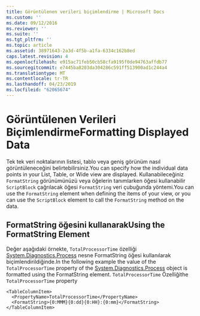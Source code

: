```yaml
---
title: Görüntülenen verileri biçimlendirme | Microsoft Docs
ms.custom: ''
ms.date: 09/12/2016
ms.reviewer: ''
ms.suite: ''
ms.tgt_pltfrm: ''
ms.topic: article
ms.assetid: 38971643-2a3d-4f5b-a1fa-6334c162b8ed
caps.latest.revision: 4
ms.openlocfilehash: e915ac71feb50cb58cfa9195f0de94763affdb77
ms.sourcegitcommit: e7445ba8203da304286c591ff513900ad1c244a4
ms.translationtype: MT
ms.contentlocale: tr-TR
ms.lasthandoff: 04/23/2019
ms.locfileid: "62065674"
---
```

# <a name="formatting-displayed-data"></a><span data-ttu-id="c8fd3-102">Görüntülenen Verileri Biçimlendirme</span><span class="sxs-lookup"><span data-stu-id="c8fd3-102">Formatting Displayed Data</span></span>

<span data-ttu-id="c8fd3-103">Tek tek veri noktalarının listesi, tablo veya geniş görünüm nasıl görüntüleneceğini belirtebilirsiniz.</span><span class="sxs-lookup"><span data-stu-id="c8fd3-103">You can specify how the individual data points in your List, Table, or Wide view are displayed.</span></span> <span data-ttu-id="c8fd3-104">Kullanabileceğiniz `FormatString` görünümünüzü veya öğelerin tanımlarken öğesi kullanabilir `ScriptBlock` çağrılacak öğesi `FormatString` veri çubuğunda yöntemi.</span><span class="sxs-lookup"><span data-stu-id="c8fd3-104">You can use the `FormatString` element when defining the items of your view, or you can use the `ScriptBlock` element to call the `FormatString` method on the data.</span></span>

## <a name="using-the-formatstring-element"></a><span data-ttu-id="c8fd3-105">FormatString öğesini kullanarak</span><span class="sxs-lookup"><span data-stu-id="c8fd3-105">Using the FormatString Element</span></span>

<span data-ttu-id="c8fd3-106">Değer aşağıdaki örnekte, `TotalProcessorTime` özelliği [System.Diagnostics.Process](/dotnet/api/System.Diagnostics.Process) nesne FormatString öğesi kullanılarak biçimlendirildiğinde.</span><span class="sxs-lookup"><span data-stu-id="c8fd3-106">In the following example the value of the `TotalProcessorTime` property of the [System.Diagnostics.Process](/dotnet/api/System.Diagnostics.Process) object is formatted using the FormatString element.</span></span> <span data-ttu-id="c8fd3-107">`TotalProcessorTime` Özelliği</span><span class="sxs-lookup"><span data-stu-id="c8fd3-107">the `TotalProcessorTime` property</span></span>

```
<TableColumnItem>
  <PropertyName>TotalProcessorTime</PropertyName>
  <FormatString>{0:MMM}{0:dd}{0:HH}:{0:mm}</FormatString>
</TableColumnItem>
```



